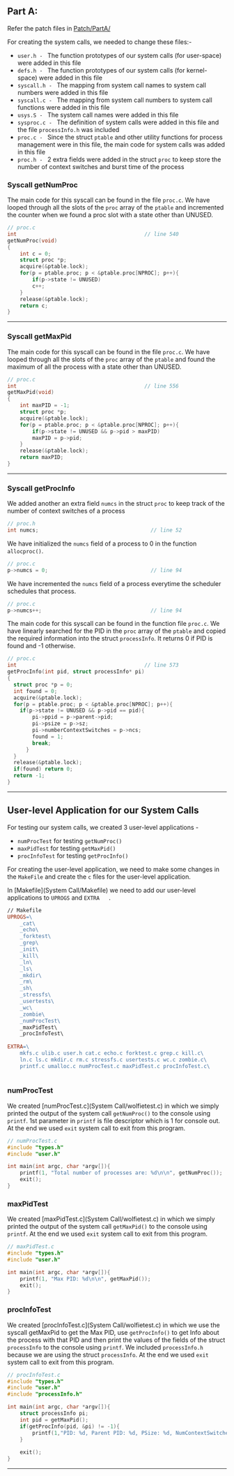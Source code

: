 ## Part A: 

Refer the patch files in [Patch/PartA/](./Patch/PartA/)

For creating the system calls, we needed to change these files:- 
* `user.h - ` The function prototypes of our system calls (for user-space) were added in this file  
* `defs.h - ` The function prototypes of our system calls (for kernel-space) were added in this file  
* `syscall.h - ` The mapping from system call names to system call numbers were added in this file
* `syscall.c - ` The mapping from system call numbers to system call functions were added in this file
* `usys.S - ` The system call names were added in this file
* `sysproc.c - ` The definition of system calls were added in this file and the file `processInfo.h` was included 
* `proc.c - ` Since the struct `ptable` and other utility functions for process management were in this file, the main code for system calls was added in this file
* `proc.h - ` 2 extra fields were added in the struct `proc` to keep store the number of context switches and burst time of the process 



### Syscall getNumProc 
The main code for this syscall can be found in the file `proc.c`. We have looped through all the slots of the `proc` array of the `ptable` and incremented the counter when we found a proc slot with a state other than UNUSED. 
```C
// proc.c
int                                         // line 540                     
getNumProc(void)
{
	int c = 0;
	struct proc *p;
	acquire(&ptable.lock);
	for(p = ptable.proc; p < &ptable.proc[NPROC]; p++){
		if(p->state != UNUSED)
		c++;
	}
	release(&ptable.lock);
	return c;
}
```
---


### Syscall getMaxPid
The main code for this syscall can be found in the file `proc.c`. We have looped through all the slots of the `proc` array of the `ptable` and found the maximum of all the process with a state other than UNUSED. 
```C
// proc.c
int                                         // line 556               
getMaxPid(void)
{
	int maxPID = -1;
	struct proc *p;
	acquire(&ptable.lock);
	for(p = ptable.proc; p < &ptable.proc[NPROC]; p++){
		if(p->state != UNUSED && p->pid > maxPID)
		maxPID = p->pid;
	}
	release(&ptable.lock);
	return maxPID;
}
```
---
### Syscall getProcInfo

We added another an extra field `numcs` in the struct `proc` to keep track of the number of context switches of a process

```C
// proc.h
int numcs;                                    // line 52             
```
We have initialized the `numcs` field of a process to 0 in the function `allocproc()`. 
```C
// proc.c
p->numcs = 0;                                 // line 94             
```
We have incremented the `numcs` field of a process everytime the scheduler schedules that process.  
```C
// proc.c
p->numcs++;                                   // line 94             
```

The main code for this syscall can be found in the function file `proc.c`. We have linearly searched for the PID in the `proc` array of the `ptable` and copied the required information into the struct `processInfo`. It returns 0 if PID is found and -1 otherwise.

```C
// proc.c
int                                         // line 573             
getProcInfo(int pid, struct processInfo* pi)
{
  struct proc *p = 0;
  int found = 0;
  acquire(&ptable.lock);
  for(p = ptable.proc; p < &ptable.proc[NPROC]; p++){
    if(p->state != UNUSED && p->pid == pid){
        pi->ppid = p->parent->pid;
        pi->psize = p->sz;
        pi->numberContextSwitches = p->ncs;
        found = 1;
        break;
      }
  }
  release(&ptable.lock);
  if(found) return 0;
  return -1;
}
```


---
## User-level Application for our System Calls
For testing our system calls, we created 3 user-level applications -
* `numProcTest` for testing `getNumProc()`  
* `maxPidTest` for testing `getMaxPid()`  
* `procInfoTest` for testing `getProcInfo()`  

For creating the user-level application, we need to make some changes in the `MakeFile` and create the `c` files for the user-level application.

In [Makefile](System Call/Makefile) we need to add our user-level applications to `UPROGS` and `EXTRA	`.

```makefile
// Makefile
UPROGS=\
	_cat\
	_echo\
	_forktest\
	_grep\
	_init\
	_kill\
	_ln\
	_ls\
	_mkdir\
	_rm\
	_sh\
	_stressfs\
	_usertests\
	_wc\
	_zombie\
	_numProcTest\                                                                # line 184
	_maxPidTest\
	_procInfoTest\                                                              
	
EXTRA=\
	mkfs.c ulib.c user.h cat.c echo.c forktest.c grep.c kill.c\
	ln.c ls.c mkdir.c rm.c stressfs.c usertests.c wc.c zombie.c\
	printf.c umalloc.c numProcTest.c maxPidTest.c procInfoTest.c\          		# line 256
	
```

### numProcTest 
We created [numProcTest.c](System Call/wolfietest.c) in which we simply printed the output of the system call `getNumProc()` to the console using `printf`. 1st parameter in `printf` is file descriptor which is 1 for console out. At the end we used `exit` system call to exit from this program.

```C
// numProcTest.c
#include "types.h"
#include "user.h"

int main(int argc, char *argv[]){
    printf(1, "Total number of processes are: %d\n\n", getNumProc());
    exit();
}
```


### maxPidTest 
We created [maxPidTest.c](System Call/wolfietest.c) in which we simply printed the output of the system call `getMaxPid()` to the console using `printf`. At the end we used `exit` system call to exit from this program.

```C
// maxPidTest.c
#include "types.h"
#include "user.h"

int main(int argc, char *argv[]){
    printf(1, "Max PID: %d\n\n", getMaxPid());
    exit();
}
```

### procInfoTest 
We created [procInfoTest.c](System Call/wolfietest.c) in which we use the syscall getMaxPid to get the Max PID, use `getProcInfo()` to get Info about the process with that PID and then print the values of the fields of the struct `processInfo` to the console using `printf`. We included `processInfo.h` because we are using the struct `processInfo`. At the end we used `exit` system call to exit from this program.

```C
// procInfoTest.c
#include "types.h"
#include "user.h"
#include "processInfo.h"

int main(int argc, char *argv[]){
    struct processInfo pi;
    int pid = getMaxPid();
    if(getProcInfo(pid, &pi) != -1){
        printf(1,"PID: %d, Parent PID: %d, PSize: %d, NumContextSwitches: %d\n\n", pid, pi.ppid, pi.psize, pi.numberContextSwitches);
    }
    
    exit();
}
```


---
